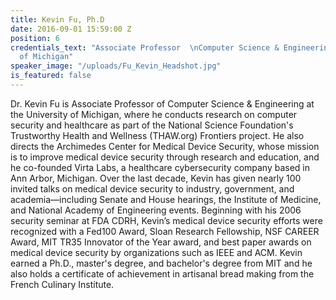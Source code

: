 ```yaml
---
title: Kevin Fu, Ph.D
date: 2016-09-01 15:59:00 Z
position: 6
credentials_text: "Associate Professor  \nComputer Science & Engineering  \nUniversity
  of Michigan"
speaker_image: "/uploads/Fu_Kevin_Headshot.jpg"
is_featured: false
---
```


Dr. Kevin Fu is Associate Professor of Computer Science & Engineering at the University of Michigan, where he conducts research on computer security and healthcare as part of the National Science Foundation's Trustworthy Health and Wellness (THAW.org) Frontiers project. He also directs the Archimedes Center for Medical Device Security, whose mission is to improve medical device security through research and education, and he co-founded Virta Labs, a healthcare cybersecurity company based in Ann Arbor, Michigan. Over the last decade, Kevin has given nearly 100 invited talks on medical device security to industry, government, and academia—including Senate and House hearings, the Institute of Medicine, and National Academy of Engineering events. Beginning with his 2006 security seminar at FDA CDRH, Kevin’s medical device security efforts were recognized with a Fed100 Award, Sloan Research Fellowship, NSF CAREER Award, MIT TR35 Innovator of the Year award, and best paper awards on medical device security by organizations such as IEEE and ACM. Kevin earned a Ph.D., master's degree, and bachelor's degree from MIT and he also holds a certificate of achievement in artisanal bread making from the French Culinary Institute.
